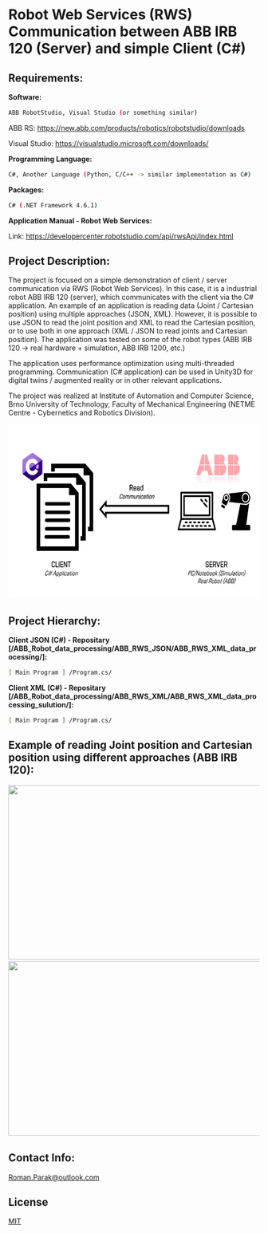 # Robot Web Services (RWS) Communication between ABB IRB 120 (Server) and simple Client (C#)

## Requirements:

**Software:**
```bash
ABB RobotStudio, Visual Studio (or something similar)
```
ABB RS: https://new.abb.com/products/robotics/robotstudio/downloads

Visual Studio: https://visualstudio.microsoft.com/downloads/

**Programming Language:**
```bash
C#, Another Language (Python, C/C++ -> similar implementation as C#)
```

**Packages:**
```bash
C# (.NET Framework 4.6.1)
```

**Application Manual - Robot Web Services:**

Link: https://developercenter.robotstudio.com/api/rwsApi/index.html

## Project Description:

The project is focused on a simple demonstration of client / server communication via RWS (Robot Web Services). In this case, it is a industrial robot ABB IRB 120 (server), which communicates with the client via the C# application. An example of an application is reading data (Joint / Cartesian position) using multiple approaches (JSON,  XML). However, it is possible to use JSON to read the joint position and XML to read the Cartesian position, or to use both in one approach (XML / JSON to read joints and Cartesian position). The application was tested on some of the robot types (ABB IRB 120 -> real hardware + simulation, ABB IRB 1200, etc.)

The application uses performance optimization using multi-threaded programming. Communication (C# application) can be used in Unity3D for digital twins / augmented reality or in other relevant applications.

The project was realized at Institute of Automation and Computer Science, Brno University of Technology, Faculty of Mechanical Engineering (NETME Centre - Cybernetics and Robotics Division).

<p align="center">
<img src=https://github.com/rparak/ABB_Robot_data_processing/blob/main/images/communication_scheme.png width="650" height="350">
</p>

## Project Hierarchy:

**Client JSON (C#) - Repositary [/ABB_Robot_data_processing/ABB_RWS_JSON/ABB_RWS_XML_data_processing/]:**

```bash
[ Main Program ] /Program.cs/
```

**Client XML (C#) - Repositary [/ABB_Robot_data_processing/ABB_RWS_XML/ABB_RWS_XML_data_processing_sulution/]:**

```bash
[ Main Program ] /Program.cs/
```

## Example of reading Joint position and Cartesian position using different approaches (ABB IRB 120):

<p align="center">
<img src=https://github.com/rparak/UR_Robot_data_processing/blob/main/images/abb_1.PNG width="650" height="350">
<img src=https://github.com/rparak/UR_Robot_data_processing/blob/main/images/abb_2.PNG width="650" height="350">
</p>

## Contact Info:
Roman.Parak@outlook.com

## License
[MIT](https://choosealicense.com/licenses/mit/)
